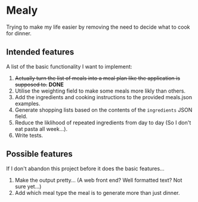 # Mealy

Trying to make my life easier by removing the need to decide what to cook for dinner.

## Intended features

A list of the basic functionality I want to implement:
1. ~~Actually turn the list of meals into a meal plan like the application is supposed to.~~ **DONE**
2. Utilise the weighting field to make some meals more likly than others.
3. Add the ingredients and cooking instructions to the provided meals.json examples.
4. Generate shopping lists based on the contents of the `ingredients` JSON field.
5. Reduce the liklihood of repeated ingredients from day to day (So I don't eat pasta all week...).
6. Write tests.

## Possible features

If I don't abandon this project before it does the basic features...
1. Make the output pretty... (A web front end? Well formatted text? Not sure yet...)
2. Add which meal type the meal is to generate more than just dinner.